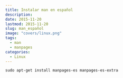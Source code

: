 ```yaml
---
title: Instalar man en español
description: 
date: 2015-11-20
lastmod: 2015-11-20
slug: man_español
image: "covers/linux.png"
tags:
  - man
  - manpages
categories:
  - Linux
---
```



`sudo apt-get install manpages-es manpages-es-extra`
